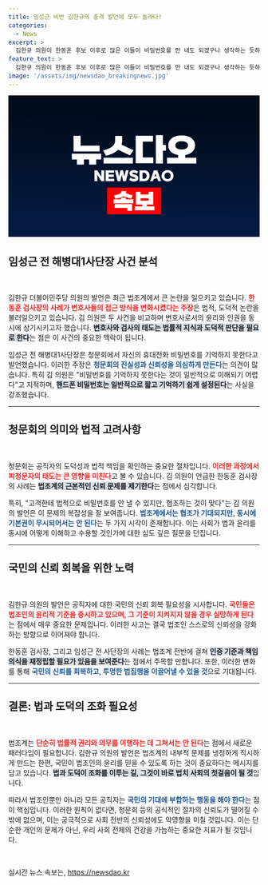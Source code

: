 ```yaml
---
title: 임성근 비번 김한규의 충격 발언에 모두 놀라다!
categories:
  - News
excerpt: >
  김한규 의원이 한동훈 후보 이후로 많은 이들이 비밀번호를 안 내도 되겠구나 생각하는 듯하다며 임성근 전 해병대 사단장의 비밀번호 기억 불능을 비판했습니다. 그는 법조계에서 비밀번호를 밝히지 않는 분위기가 확산되고 있다고 경고했습니다.
feature_text: >
  김한규 의원이 한동훈 후보 이후로 많은 이들이 비밀번호를 안 내도 되겠구나 생각하는 듯하다며 임성근 전 해병대 사단장의 비밀번호 기억 불능을 비판했습니다. 그는 법조계에서 비밀번호를 밝히지 않는 분위기가 확산되고 있다고 경고했습니다.
image: '/assets/img/newsdao_breakingnews.jpg'
---
```


<p><img src="/assets/img/newsdao_breakingnews.jpg" alt="pcversion 속보" /></p>

<h2 data-ke-size="size26">임성근 전 해병대1사단장 사건 분석</h2>

<p data-ke-size="size16">&nbsp;</p>

<p>김한규 더불어민주당 의원의 발언은 최근 법조계에서 큰 논란을 일으키고 있습니다. <b><span style="color: #ee2323;">한동훈 검사장의 사례가 변호사들의 접근 방식을 변화시켰다는 주장</span></b>은 법적, 도덕적 논란을 불러일으키고 있습니다. 김 의원은 두 사건을 비교하며 변호사로서의 윤리와 인권을 동시에 상기시키고자 했습니다. <b><span style="background-color: #21538527;">변호사와 검사의 태도는 법률적 지식과 도덕적 판단을 필요로 한다</span></b>는 점은 이 사건의 중요한 맥락이 됩니다. </p>

<p>임성근 전 해병대1사단장은 청문회에서 자신의 휴대전화 비밀번호를 기억하지 못한다고 발언했습니다. 이러한 주장은 <b><span style="color: #1a5490;">청문회의 진실성과 신뢰성을 의심하게 만든다</span></b>는 의견이 많습니다. 특히 김 의원은 "비밀번호를 기억하지 못한다는 것이 일반적으로 이해되기 어렵다"고 지적하며, <b><span style="background-color: #21538527;">핸드폰 비밀번호는 일반적으로 짧고 기억하기 쉽게 설정된다</span></b>는 사실을 강조했습니다. </p>

<hr>

<h2>청문회의 의미와 법적 고려사항</h2>

<p data-ke-size="size16">&nbsp;</p>

<p>청문회는 공직자의 도덕성과 법적 책임을 확인하는 중요한 절차입니다. <b><span style="color: #ee2323;">이러한 과정에서 피청문자의 태도는 큰 영향을 미친다</span></b>고 볼 수 있습니다. 김 의원이 언급한 한동훈 검사장의 사례는 <b><span style="background-color: #21538527;">법조계의 근본적인 신뢰 문제를 제기한다</span></b>는 점에서 심각합니다. </p>

<p>특히, "고객한테 법적으로 비밀번호를 안 낼 수 있지만, 협조하는 것이 맞다"는 김 의원의 발언은 이 문제의 복잡성을 잘 보여줍니다. <b><span style="color: #1a5490;">법조계에서는 협조가 기대되지만, 동시에 기본권이 무시되어서는 안 된다</span></b>는 두 가지 시각이 존재합니다. 이는 사회가 법과 윤리를 동시에 어떻게 이해하고 수용할 것인가에 대한 심도 깊은 질문을 던집니다. </p>

<hr>

<h2>국민의 신뢰 회복을 위한 노력</h2>

<p data-ke-size="size16">&nbsp;</p>

<p>김한규 의원의 발언은 공직자에 대한 국민의 신뢰 회복 필요성을 시사합니다. <b><span style="color: #ee2323;">국민들은 법조인의 윤리적 기준을 중시하고 있으며, 그 기준이 지켜지지 않을 경우 실망하게 된다</span></b>는 점에서 매우 중요한 문제입니다. 이러한 사고는 결국 법조인 스스로의 신뢰성을 강화하는 방향으로 이어져야 합니다. </p>

<p>한동훈 검사장, 그리고 임성근 전 사단장의 사례는 법조계 전반에 걸쳐 <b><span style="background-color: #21538527;">인증 기준과 책임 의식을 재정립할 필요가 있음을 보여준다</span></b>는 점에서 주목할 만합니다. 또한, 이러한 변화를 통해 <b><span style="color: #1a5490;">국민의 신뢰를 회복하고, 투명한 법집행을 이끌어낼 수 있을 것</span></b>으로 기대됩니다. </p>

<hr>

<h2>결론: 법과 도덕의 조화 필요성</h2>

<p data-ke-size="size16">&nbsp;</p>

<p>법조계는 <b><span style="color: #ee2323;">단순히 법률적 권리와 의무를 이행하는 데 그쳐서는 안 된다</span></b>는 점에서 새로운 패러다임이 필요합니다. 김한규 의원의 발언은 법조계의 내부적 문제를 냉정하게 직시하게 만드는 한편, 국민이 법조인의 윤리를 믿을 수 있도록 하는 것이 중요하다는 메시지를 담고 있습니다. <b><span style="background-color: #21538527;">법과 도덕이 조화를 이루는 길, 그것이 바로 법치 사회의 첫걸음이 될 것</span></b>입니다. </p>

<p>따라서 법조인뿐만 아니라 모든 공직자는 <b><span style="color: #1a5490;">국민의 기대에 부합하는 행동을 해야 한다</span></b>는 점이 핵심입니다. 이러한 원칙이 없다면, 청문회 등의 공식적인 절차의 신뢰도가 떨어질 수밖에 없으며, 이는 궁극적으로 사회 전반의 신뢰성에도 악영향을 미칠 것입니다. 이는 단순한 개인의 문제가 아닌, 우리 사회 전체의 건강을 가늠하는 중요한 지표가 될 것입니다. </p>

<p data-ke-size="size16">&nbsp;</p>
실시간 뉴스 속보는, <a href="https://newsdao.kr" rel="dofollow">https://newsdao.kr</a>


